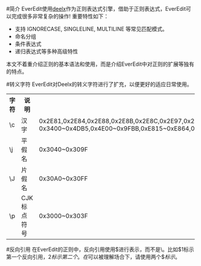 #简介
EverEdit使用[deelx](http://www.regexlab.com/en/deelx)作为正则表达式引擎，借助于正则表达式，EverEdit可以完成很多非常复杂的操作! 重要特性如下：

* 支持 IGNORECASE, SINGLELINE, MULTILINE 等常见匹配模式。
* 命名分组
* 条件表达式
* 递归表达式等多种高级特性

本文不着重介绍正则的基本语法和使用，而是介绍EverEdit中对正则的扩展等独有的特点。

#转义字符
EverEdit对Deelx的转义字符进行了扩充，以便更好的适应日常使用。

<table>
	<tr>
		<th>字符</th>
		<th>说明</th>
		<th>区间</th>
	</tr>
	<tr>
		<td>\c</td>
		<td>汉字</td>
		<td>0x2E81,0x2E84,0x2E88,0x2E8B,0x2E8C,0x2E97,0x2EA7,0x2EAA,0x2EAE,0x2EB3,0x2EB6,0x2EB7,0x2EBB,0x2ECA,0x3007 0x3400~0x4DB5,0x4E00~0x9FBB,0xE815~0xE864,0xF900~0xFA2D,0xFA30~0xFA6A,0xFA70~0xFAD9</td>
	</tr>
	<tr>
		<td>\j</td>
		<td>平假名</td>
		<td>0x3040~0x309F</td>
	</tr>
	<tr>
		<td>\J</td>
		<td>片假名</td>
		<td>0x30A0~0x30FF</td>
	</tr>
	<tr>
		<td>\p</td>
		<td>CJK标点符号</td>
		<td>0x3000~0x303F</td>
	</tr>
</table>

#反向引用
在EverEdit的正则中，反向引用使用$进行表示，而不是\。比如$1标示第一个反向引用，$2标示第二个。在$可以被理解场合下，请使用两个$$标示$。

